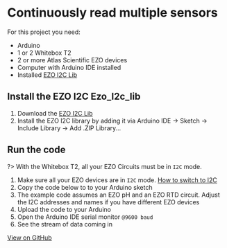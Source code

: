 # <i class="fas fa-code"></i> Continuously read multiple sensors

For this project you need:
* Arduino
* 1 or 2 Whitebox T2
* 2 or more Atlas Scientific EZO devices
* Computer with Arduino IDE installed
* Installed [<i class="fas fa-file-download"></i> EZO I2C Lib](https://github.com/Atlas-Scientific/Ezo_I2c_lib/archive/master.zip)

## Install the EZO I2C Ezo_I2c_lib
1. Download the [<i class="fas fa-file-download"></i> EZO I2C Lib](https://github.com/Atlas-Scientific/Ezo_I2c_lib/archive/master.zip)
1. Install the EZO I2C library by adding it via Arduino IDE -> Sketch -> Include Library -> Add .ZIP Library...

## Run the code
?> With the Whitebox T2, all your EZO Circuits must be in `I2C` mode.

1. Make sure all your EZO devices are in `I2C` mode. [How to switch to I2C](protocols.md)
1. Copy the code below to to your Arduino sketch
1. The example code assumes an EZO pH and an EZO RTD circuit. Adjust the I2C addresses and names if you have different EZO devices
1. Upload the code to your Arduino
1. Open the Arduino IDE serial monitor `@9600 baud`
1. See the stream of data coming in

[](https://raw.githubusercontent.com/whitebox-labs/whitebox-arduino-example-code/main/continuous/continuous.ino ':include :type=code arduino')

[<i class="fab fa-github"></i> View on GitHub](https://github.com/whitebox-labs/whitebox-arduino-example-code/blob/main/continuous/continuous.ino)
